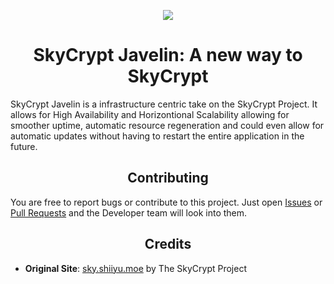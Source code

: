 <p align="center"><img src="https://i.imgur.com/Ij5J9G9.png"></p>
<h1 align="center">SkyCrypt Javelin: A new way to SkyCrypt</h1>

SkyCrypt Javelin is a infrastructure centric take on the SkyCrypt Project. It allows for High Availability and Horizontional Scalability allowing for smoother uptime, automatic resource regeneration and could even allow for automatic updates without having to restart the entire application in the future. 

<h2 align="center">Contributing</h1>

You are free to report bugs or contribute to this project. Just open <a href="../../issues">Issues</a> or <a href="../../pulls">Pull Requests</a> and the Developer team will look into them. 

<h2 align="center">Credits</h2>

- **Original Site**: <a href="https://sky.shiiyu.moe/">sky.shiiyu.moe</a> by The SkyCrypt Project 

